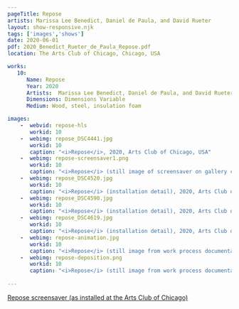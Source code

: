 ```yaml
---
pageTitle: Repose
artists: Marissa Lee Benedict, Daniel de Paula, and David Rueter
layout: show-responsive.njk
tags: ['images','shows']
date: 2020-06-01
pdf: 2020_Benedict_Rueter_de_Paula_Repose.pdf
location: The Arts Club of Chicago, Chicago, USA

works:
   10:
      Name: Repose
      Year: 2020
      Artists:  Marissa Lee Benedict, Daniel de Paula, and David Rueter
      Dimensions: Dimensions Variable
      Medium: Wood, steel, insulation foam

images:
    -  webvid: repose-hls
       workid: 10
    -  webimg: repose_DSC4441.jpg
       workid: 10
       caption: "<i>Repose</i>, 2020, Arts Club of Chicago, USA"
    -  webimg: repose-screensaver1.png
       workid: 10
       caption: "<i>Repose</i> (still image of screensaver on gallery computer), 2020, Arts Club of Chicago, USA"
    -  webimg: repose_DSC4520.jpg
       workid: 10
       caption: "<i>Repose</i> (installation detail), 2020, Arts Club of Chicago, USA"
    -  webimg: repose_DSC4590.jpg
       workid: 10
       caption: "<i>Repose</i> (installation detail), 2020, Arts Club of Chicago, USA"
    -  webimg: repose_DSC4619.jpg
       workid: 10
       caption: "<i>Repose</i> (installation detail), 2020, Arts Club of Chicago, USA"
    -  webimg: repose-animation.jpg
       workid: 10
       caption: "<i>Repose</i> (still image from work process documentation), 2020, Arts Club of Chicago, USA"
    -  webimg: repose-deposition.png
       workid: 10
       caption: "<i>Repose</i> (still image from work process documentation), 2020, Arts Club of Chicago, USA"
       
---
```


<a href="http://repose.s3-website-us-east-1.amazonaws.com" target="_blank">Repose screensaver (as installed at the Arts Club of Chicago)</a>